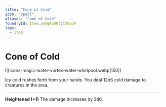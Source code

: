 ```yaml
---
title: "Cone of Cold"
icon: "spell"
aliases: "Cone of Cold"
foundryId: Item.ymXgRa8KtjISVqoV
tags:
  - Item
---
```


# Cone of Cold
![[icons-magic-water-vortex-water-whirlpool.webp|150]]

Icy cold rushes forth from your hands. You deal 12d6 cold damage to creatures in the area.

* * *

**Heightened (+1)** The damage increases by 2d6.

